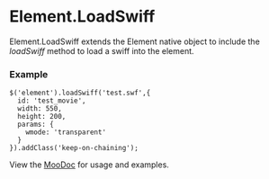 Element.LoadSwiff
===============

Element.LoadSwiff extends the Element native object to include the _loadSwiff_ method to load a swiff into the element.

### Example

    $('element').loadSwiff('test.swf',{
      id: 'test_movie',
      width: 550,
      height: 200,
      params: {
        wmode: 'transparent'
      }
    }).addClass('keep-on-chaining');

View the [MooDoc](http://moodocs.net/rpflo/mootools-rpflo/Element.LoadSwiff) for usage and examples.